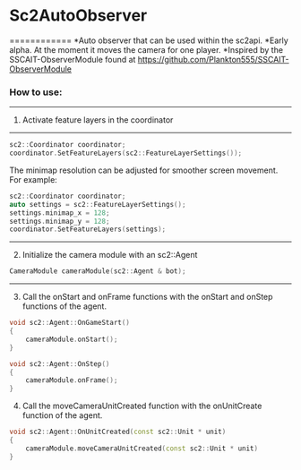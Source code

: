 # Sc2AutoObserver
============
*Auto observer that can be used within the sc2api.
*Early alpha. At the moment it moves the camera for one player.
*Inspired by the SSCAIT-ObserverModule found at https://github.com/Plankton555/SSCAIT-ObserverModule

### How to use:
--------
1. Activate feature layers in the coordinator
---
```c++
sc2::Coordinator coordinator;
coordinator.SetFeatureLayers(sc2::FeatureLayerSettings());
```
The minimap resolution can be adjusted for smoother screen movement. For example:
```c++
sc2::Coordinator coordinator;
auto settings = sc2::FeatureLayerSettings();
settings.minimap_x = 128;
settings.minimap_y = 128;
coordinator.SetFeatureLayers(settings);
```
---
2. Initialize the camera module with an sc2::Agent
```c++
CameraModule cameraModule(sc2::Agent & bot);
```
---
3. Call the onStart and onFrame functions with the onStart and onStep functions of the agent.
```c++
void sc2::Agent::OnGameStart() 
{
	cameraModule.onStart();
}

void sc2::Agent::OnStep() 
{
	cameraModule.onFrame();
}
```
4. Call the moveCameraUnitCreated function with the onUnitCreate function of the agent.
```c++
void sc2::Agent::OnUnitCreated(const sc2::Unit * unit)
{
	cameraModule.moveCameraUnitCreated(const sc2::Unit * unit)
}
```